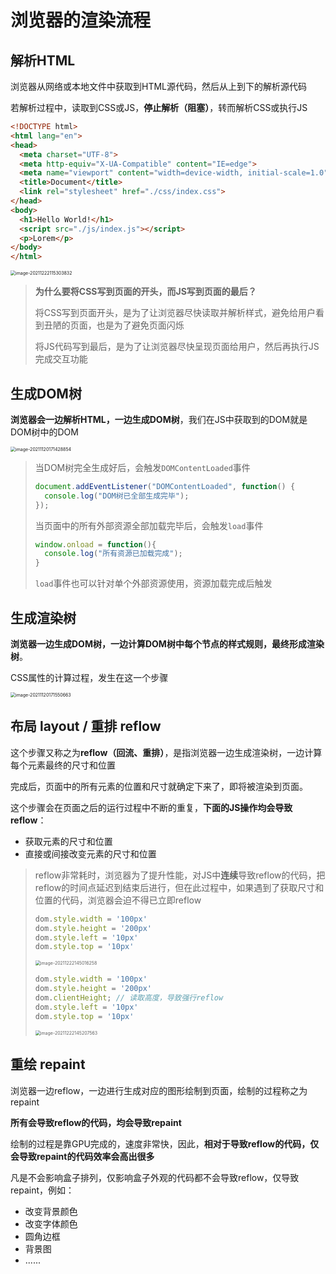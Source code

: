 # 浏览器的渲染流程

## 解析HTML

浏览器从网络或本地文件中获取到HTML源代码，然后从上到下的解析源代码

若解析过程中，读取到CSS或JS，**停止解析（阻塞）**，转而解析CSS或执行JS

```html
<!DOCTYPE html>
<html lang="en">
<head>
  <meta charset="UTF-8">
  <meta http-equiv="X-UA-Compatible" content="IE=edge">
  <meta name="viewport" content="width=device-width, initial-scale=1.0">
  <title>Document</title>
  <link rel="stylesheet" href="./css/index.css">
</head>
<body>
  <h1>Hello World!</h1>
  <script src="./js/index.js"></script>
  <p>Lorem</p>
</body>
</html>
```

<img src="https://qwq9527.gitee.io/resource/imgs/20211222115309.png" alt="image-20211222115303832" style="zoom:50%;" />

> **为什么要将CSS写到页面的开头，而JS写到页面的最后？**
>
> 将CSS写到页面开头，是为了让浏览器尽快读取并解析样式，避免给用户看到丑陋的页面，也是为了避免页面闪烁
>
> 将JS代码写到最后，是为了让浏览器尽快呈现页面给用户，然后再执行JS完成交互功能

## 生成DOM树

**浏览器会一边解析HTML，一边生成DOM树**，我们在JS中获取到的DOM就是DOM树中的DOM

<img src="https://qwq9527.gitee.io/resource/imgs/2021-11-20-091428.png" alt="image-20211120171428854" style="zoom:50%;" />

> 当DOM树完全生成好后，会触发`DOMContentLoaded`事件
>
> ```js
> document.addEventListener("DOMContentLoaded", function() {
>   console.log("DOM树已全部生成完毕");
> });
> ```
>
> 当页面中的所有外部资源全部加载完毕后，会触发`load`事件
>
> ```js
> window.onload = function(){
>   console.log("所有资源已加载完成");
> }
> ```
>
> `load`事件也可以针对单个外部资源使用，资源加载完成后触发

## 生成渲染树

**浏览器一边生成DOM树，一边计算DOM树中每个节点的样式规则，最终形成渲染树**。

CSS属性的计算过程，发生在这一个步骤

<img src="https://qwq9527.gitee.io/resource/imgs/2021-11-20-091551.png" alt="image-20211120171550663" style="zoom:50%;" />

## 布局 layout / 重排 reflow

这个步骤又称之为**reflow（回流、重排）**，是指浏览器一边生成渲染树，一边计算每个元素最终的尺寸和位置

完成后，页面中的所有元素的位置和尺寸就确定下来了，即将被渲染到页面。

这个步骤会在页面之后的运行过程中不断的重复，**下面的JS操作均会导致reflow**：

- 获取元素的尺寸和位置
- 直接或间接改变元素的尺寸和位置

> reflow非常耗时，浏览器为了提升性能，对JS中**连续**导致reflow的代码，把reflow的时间点延迟到结束后进行，但在此过程中，如果遇到了获取尺寸和位置的代码，浏览器会迫不得已立即reflow
>
> ```js
> dom.style.width = '100px'
> dom.style.height = '200px'
> dom.style.left = '10px'
> dom.style.top = '10px'
> ```
>
> <img src="https://qwq9527.gitee.io/resource/imgs/20211222145016.png" alt="image-20211222145016258" style="zoom:50%;" />
>
> ```js
> dom.style.width = '100px'
> dom.style.height = '200px'
> dom.clientHeight; // 读取高度，导致强行reflow
> dom.style.left = '10px'
> dom.style.top = '10px'
> ```
>
> <img src="https://qwq9527.gitee.io/resource/imgs/20211222145207.png" alt="image-20211222145207563" style="zoom:50%;" />

## 重绘 repaint

浏览器一边reflow，一边进行生成对应的图形绘制到页面，绘制的过程称之为repaint

**所有会导致reflow的代码，均会导致repaint**

绘制的过程是靠GPU完成的，速度非常快，因此，**相对于导致reflow的代码，仅会导致repaint的代码效率会高出很多**

凡是不会影响盒子排列，仅影响盒子外观的代码都不会导致reflow，仅导致repaint，例如：

- 改变背景颜色
- 改变字体颜色
- 圆角边框
- 背景图
- ......
